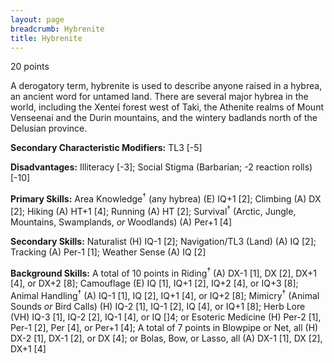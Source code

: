 ```yaml
---
layout: page
breadcrumb: Hybrenite
title: Hybrenite
---
```


<points>20 points</points>

A derogatory term, hybrenite is used to describe anyone raised in a hybrea, an ancient word for untamed land.  There are several major hybrea in the world, including the Xentei forest west of Taki, the Athenite realms of Mount Venseenai and the Durin mountains, and the wintery badlands north of the Delusian province.

**Secondary Characteristic Modifiers:**  TL3 [-5]

**Disadvantages:**  Illiteracy [-3]; Social Stigma (Barbarian; -2 reaction rolls) [-10]

**Primary Skills:**  Area Knowledge<sup>†</sup> (any hybrea) (E) IQ+1 [2]; Climbing (A) DX [2]; Hiking (A) HT+1 [4]; Running (A) HT [2]; Survival<sup>†</sup> (Arctic, Jungle, Mountains, Swamplands, _or_ Woodlands) (A) Per+1 [4]

**Secondary Skills:**  Naturalist (H) IQ-1 [2]; Navigation/TL3 (Land) (A) IQ [2]; Tracking (A) Per-1 [1]; Weather Sense (A) IQ [2]

**Background Skills:**  A total of 10 points in Riding<sup>†</sup> (A) DX-1 [1], DX [2], DX+1 [4], or DX+2 [8]; Camouflage (E) IQ [1], IQ+1 [2], IQ+2 [4], or IQ+3 [8]; Animal Handling<sup>†</sup> (A) IQ-1 [1], IQ [2], IQ+1 [4], or IQ+2 [8]; Mimicry<sup>†</sup> (Animal Sounds _or_ Bird Calls) (H) IQ-2 [1], IQ-1 [2], IQ [4], or IQ+1 [8]; Herb Lore (VH) IQ-3 [1], IQ-2 [2], IQ-1 [4], or IQ []4; or Esoteric Medicine (H) Per-2 [1], Per-1 [2], Per [4], or Per+1 [4]; A total of 7 points in Blowpipe or Net, all (H) DX-2 [1], DX-1 [2], or DX [4]; or Bolas, Bow, or Lasso, all (A) DX-1 [1], DX [2], DX+1 [4]
